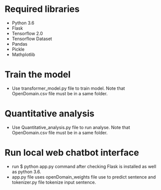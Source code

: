 # Required libraries
* Python 3.6 
* Flask 
* Tensorflow 2.0 
* Tensorflow Dataset 
* Pandas 
* Pickle 
* Mathplotlib
# Train the model
* Use transformer_model.py file to train model. Note that OpenDomain.csv file must be in a same folder.
# Quantitative analysis
* Use Quantitative_analysis.py file to run analyse. Note that OpenDomain.csv file must be in a same folder.
# Run local web chatbot interface
* run $ python app.py  command after checking Flask is installed as well as python 3.6. 
* app.py file uses openDomain_weights file use to predict sentence and tokenizer.py file tokenize input sentence.
